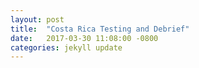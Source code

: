 ```yaml
---
layout: post
title:  "Costa Rica Testing and Debrief"
date:   2017-03-30 11:08:00 -0800
categories: jekyll update
---
```

